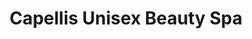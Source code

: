 ---
title: "Capellis Unisex Beauty Spa"
url: /kissimmee/capellis-unisex-beauty-spa/
shop: Friseur
---